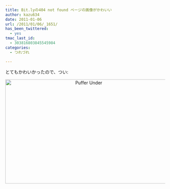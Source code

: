 ```yaml
---
title: Bit.lyの404 not found ページの画像がかわいい
author: kazu634
date: 2011-01-06
url: /2011/01/06/_1651/
has_been_twittered:
  - yes
tmac_last_id:
  - 303816803845545984
categories:
  - つれづれ

---
```

とてもかわいかったので、つい:

<p style="text-align: center;">
<a href="http://blog.kazu634.com/2011/01/06/bit-ly%e3%81%ae404-not-found-%e3%83%9a%e3%83%bc%e3%82%b8%e3%81%ae%e7%94%bb%e5%83%8f%e3%81%8c%e3%81%8b%e3%82%8f%e3%81%84%e3%81%84/puffer-under/" onclick="__gaTracker('send', 'event', 'outbound-article', 'http://blog.kazu634.com/2011/01/06/bit-ly%e3%81%ae404-not-found-%e3%83%9a%e3%83%bc%e3%82%b8%e3%81%ae%e7%94%bb%e5%83%8f%e3%81%8c%e3%81%8b%e3%82%8f%e3%81%84%e3%81%84/puffer-under/', '');" title='Puffer Under'><img width="510" height="329" src="http://blog.kazu634.com/wp-content/uploads/2012/06/Puffer-Under.jpg" class="attachment-large aligncenter wp-image-851" alt="Puffer Under" title="Puffer Under" srcset="http://blog.kazu634.com/wp-content/uploads/2012/06/Puffer-Under-300x194.jpg 300w, http://blog.kazu634.com/wp-content/uploads/2012/06/Puffer-Under.jpg 792w" sizes="(max-width: 510px) 100vw, 510px" /></a>
</p>